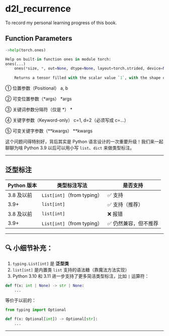 # d2l_recurrence
To record my personal learning progress of this book.

## Function Parameters
```python
->help(torch.ones)

Help on built-in function ones in module torch:
ones(...)
    ones(*size, *, out=None, dtype=None, layout=torch.strided, device=None, requires_grad=False) -> Tensor
    
    Returns a tensor filled with the scalar value `1`, with the shape defined

```

①	位置参数（Positional）	a, b

②	可变位置参数（*args）	*args

③	关键词参数分隔符（仅是 *）	*

④	关键字参数（Keyword-only）	c=1, d=2（必须写成 c=...）

⑤	可变关键字参数（**kwargs）	**kwargs

这个问题问得特别好，背后其实是 Python 语言设计的一次重要升级！我们来一起聊聊为啥 Python 3.9 以后可以用小写 `list`、`dict` 来做类型标注。

---

## 泛型标注

| Python 版本 | 类型标注写法 | 是否支持 |
|-------------|---------------|----------|
| 3.8 及以前 | `List[int]`（from typing） | ✅ 支持 |
| 3.9+        | `list[int]`   | ✅ 支持（推荐） |
| 3.8 及以前 | `list[int]`    | ❌ 报错 |
| 3.9+        | `List[int]`（from typing） | ✅ 仍然兼容，但不推荐 |

---

## 🔍 小细节补充：

1. `typing.List[int]` 是 **泛型类**
2. `list[int]` 是内置类 `list` 支持的语法糖（靠魔法方法实现）
3. Python 3.10 和 3.11 进一步支持了更多简洁类型标注，比如 `|` 运算符：

```python
def f(x: int | None) -> str | None:
    ...
```

等价于以前的：

```python
from typing import Optional

def f(x: Optional[int]) -> Optional[str]:
    ...
```
---
